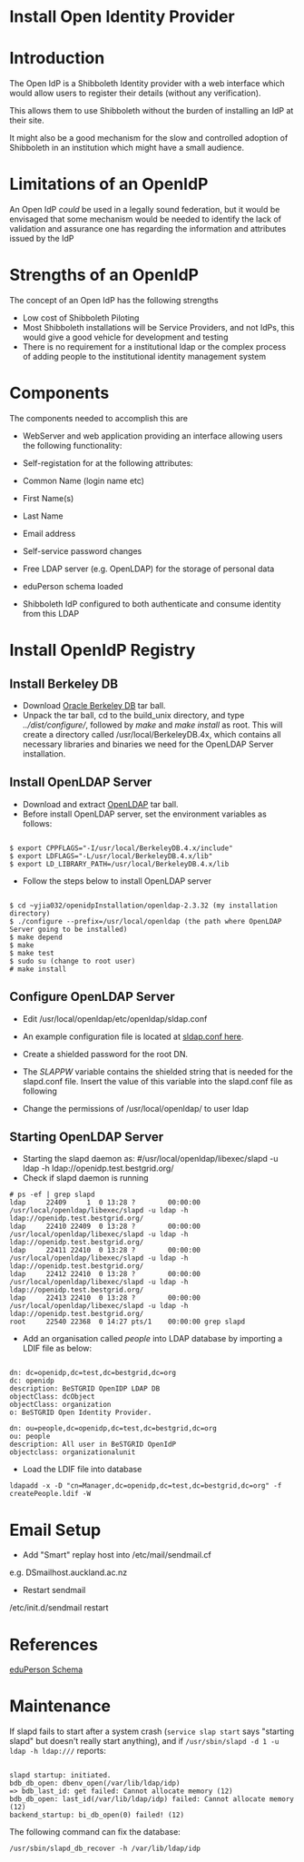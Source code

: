 # Install Open Identity Provider

# Introduction

The Open IdP is a Shibboleth Identity provider with a web interface which would allow users to register their details (without any verification).

This allows them to use Shibboleth without the burden of installing an IdP at their site.

It might also be a good mechanism for the slow and controlled adoption of Shibboleth in an institution which might have a small audience.

# Limitations of an OpenIdP

An Open IdP *could* be used in a legally sound federation, but it would be envisaged that some mechanism would be needed to identify the lack of validation and assurance one has regarding the information and attributes issued by the IdP

# Strengths of an OpenIdP

The concept of an Open IdP has the following strengths 

- Low cost of Shibboleth Piloting
- Most Shibboleth installations will be Service Providers, and not IdPs, this would give a good vehicle for development and testing
- There is no requirement for a institutional ldap or the complex process of adding people to the institutional identity management system

# Components

The components needed to accomplish this are

- WebServer and web application providing an interface allowing users the following functionality:
	
- Self-registation for at the following attributes:
		
- Common Name (login name etc)
- First Name(s)
- Last Name
- Email address
- Self-service password changes
- Free LDAP server (e.g. OpenLDAP) for the storage of personal data
	
- eduPerson schema loaded
- Shibboleth IdP configured to both authenticate and consume identity from this LDAP

# Install OpenIdP Registry

## Install Berkeley DB

- Download [Oracle Berkeley DB](http://www.oracle.com/technology/software/products/berkeley-db/index.html) tar ball.
- Unpack the tar ball, cd to the build_unix directory, and type *../dist/configure/*, followed by *make* and *make install* as root. This will create a directory called /usr/local/BerkeleyDB.4x, which contains all necessary libraries and binaries we need for the OpenLDAP Server installation.

## Install OpenLDAP Server

- Download and extract [OpenLDAP](http://www.openldap.org/software/download/) tar ball.
- Before install OpenLDAP server, set the environment variables as follows:

``` 

$ export CPPFLAGS="-I/usr/local/BerkeleyDB.4.x/include"
$ export LDFLAGS="-L/usr/local/BerkeleyDB.4.x/lib"
$ export LD_LIBRARY_PATH=/usr/local/BerkeleyDB.4.x/lib

```
- Follow the steps below to install OpenLDAP server

``` 

$ cd ~yjia032/openidpInstallation/openldap-2.3.32 (my installation directory)
$ ./configure --prefix=/usr/local/openldap (the path where OpenLDAP Server going to be installed)
$ make depend
$ make
$ make test
$ sudo su (change to root user)
# make install

```

## Configure OpenLDAP Server

- Edit /usr/local/openldap/etc/openldap/sldap.conf
- An example configuration file is located at [sldap.conf here](/wiki/spaces/BeSTGRID/pages/3818228519).
- Create a shielded password for the root DN.



- The *SLAPPW* variable contains the shielded string that is needed for the slapd.conf file. Insert the value of this variable into the slapd.conf file as following



- Change the permissions of /usr/local/openldap/ to user ldap

## Starting OpenLDAP Server

- Starting the slapd daemon as: #/usr/local/openldap/libexec/slapd -u ldap -h ldap://openidp.test.bestgrid.org/
- Check if slapd daemon is running

``` 
# ps -ef | grep slapd
ldap     22409     1  0 13:28 ?        00:00:00 /usr/local/openldap/libexec/slapd -u ldap -h ldap://openidp.test.bestgrid.org/
ldap     22410 22409  0 13:28 ?        00:00:00 /usr/local/openldap/libexec/slapd -u ldap -h ldap://openidp.test.bestgrid.org/
ldap     22411 22410  0 13:28 ?        00:00:00 /usr/local/openldap/libexec/slapd -u ldap -h ldap://openidp.test.bestgrid.org/
ldap     22412 22410  0 13:28 ?        00:00:00 /usr/local/openldap/libexec/slapd -u ldap -h ldap://openidp.test.bestgrid.org/
ldap     22413 22410  0 13:28 ?        00:00:00 /usr/local/openldap/libexec/slapd -u ldap -h ldap://openidp.test.bestgrid.org/
root     22540 22368  0 14:27 pts/1    00:00:00 grep slapd

```
- Add an organisation called *people* into LDAP database by importing a LDIF file as below:

``` 

dn: dc=openidp,dc=test,dc=bestgrid,dc=org
dc: openidp
description: BeSTGRID OpenIDP LDAP DB
objectClass: dcObject
objectClass: organization
o: BeSTGRID Open Identity Provider.

dn: ou=people,dc=openidp,dc=test,dc=bestgrid,dc=org
ou: people
description: All user in BeSTGRID OpenIdP
objectclass: organizationalunit

```
- Load the LDIF file into database

``` 
ldapadd -x -D "cn=Manager,dc=openidp,dc=test,dc=bestgrid,dc=org" -f createPeople.ldif -W
```

# Email Setup

- Add "Smart" replay host into /etc/mail/sendmail.cf

e.g. DSmailhost.auckland.ac.nz
- Restart sendmail

/etc/init.d/sendmail restart

# References

[eduPerson Schema](/wiki/spaces/BeSTGRID/pages/3818228510)

# Maintenance

If slapd fails to start after a system crash (`service slap start` says "starting slapd" but doesn't really start anything), and if `/usr/sbin/slapd -d 1 -u ldap -h ldap:///` reports:

``` 

slapd startup: initiated.
bdb_db_open: dbenv_open(/var/lib/ldap/idp)
=> bdb_last_id: get failed: Cannot allocate memory (12)
bdb_db_open: last_id(/var/lib/ldap/idp) failed: Cannot allocate memory (12)
backend_startup: bi_db_open(0) failed! (12)

```

The following command can fix the database:

``` 
/usr/sbin/slapd_db_recover -h /var/lib/ldap/idp
```
